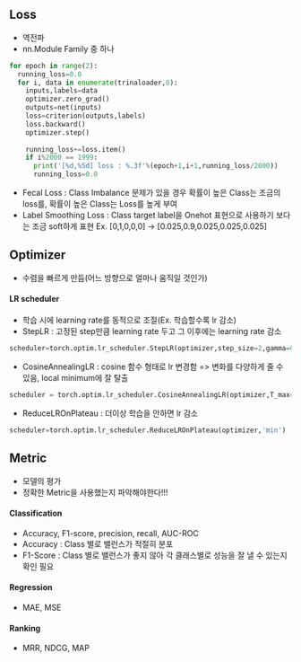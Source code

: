 ## Loss
* 역전파
* nn.Module Family 중 하나
```python
for epoch in range(2):
  running_loss=0.0
  for i, data in enumerate(trinaloader,0):
    inputs,labels=data
    optimizer.zero_grad()
    outputs=net(inputs)
    loss=criterion(outputs,labels)
    loss.backward()
    optimizer.step()
    
    running_loss+=loss.item()
    if i%2000 == 1999:
      print('[%d,%5d] loss : %.3f'%(epoch+1,i+1,running_loss/2000))
      running_loss=0.0
```
* Fecal Loss : Class Imbalance 문제가 있을 경우 확률이 높은 Class는 조금의 loss를, 확률이 높은 Class는 Loss를 높게 부여
* Label Smoothing Loss : Class target label을 Onehot 표현으로 사용하기 보다는 조금 soft하게 표현
          Ex. [0,1,0,0,0] -> [0.025,0.9,0.025,0.025,0.025]

## Optimizer
* 수렴을 빠르게 만듬(어느 방향으로 얼마나 움직일 것인가)

#### LR scheduler
* 학습 시에 learning rate를 동적으로 조절(Ex. 학습할수록 lr 감소)
* StepLR : 고정된 step만큼 learning rate 두고 그 이후에는 learning rate 감소
```python
scheduler=torch.optim.lr_scheduler.StepLR(optimizer,step_size=2,gamma=0.1)
```
* CosineAnnealingLR : cosine 함수 형태로 lr 변경함 => 변화를 다양하게 줄 수 있음, local minimum에 잘 탈출
```python
scheduler = torch.optim.lr_scheduler.CosineAnnealingLR(optimizer,T_max=10,eta_min=0)
```
* ReduceLROnPlateau : 더이상 학습을 안하면 lr 감소
```python
scheduler=torch.optim.lr_scheduler.ReduceLROnPlateau(optimizer,'min')
```

## Metric
* 모델의 평가
* 정확한 Metric을 사용했는지 파악해야한다!!!

#### Classification
* Accuracy, F1-score, precision, recall, AUC-ROC
* Accuracy : Class 별로 밸런스가 적절히 분포
* F1-Score : Class 별로 밸런스가 좋지 않아 각 클래스별로 성능을 잘 낼 수 있는지 확인 필요


#### Regression
* MAE, MSE

#### Ranking 
* MRR, NDCG, MAP

